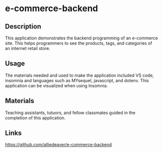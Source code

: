 # e-commerce-backend

## Description
This application demonstrates the backend programming of an e-commerce site. This helps programmers to see the products, tags, and categories of an internet retail store. 

## Usage
The materials needed and used to make the application included VS code, insomnia and languages such as MYsequel, javascript, and dotenv. This application can be visualized when using Insomnia. 

## Materials
Teaching assistants, tutuors, and fellow classmates guided in the completion of this application. 

## Links 

https://github.com/alliedeaver/e-commerce-backend

